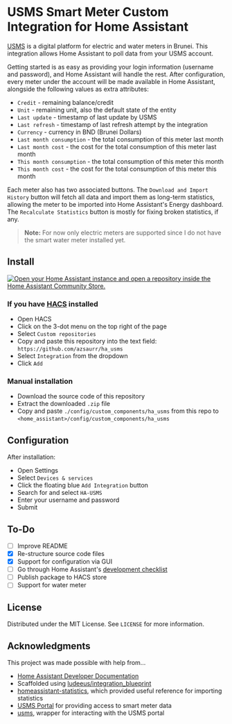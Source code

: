 # USMS Smart Meter Custom Integration for Home Assistant

[USMS](https://www.usms.com.bn/smartmeter/about.html) is a digital platform for electric and water meters in Brunei. This integration allows Home Assistant to poll data from your USMS account.

Getting started is as easy as providing your login information (username and password), and Home Assistant will handle the rest. After configuration, every meter under the account will be made available in Home Assistant, alongside the following values as extra attributes:

- `Credit` - remaining balance/credit
- `Unit` - remaining unit, also the default state of the entity
- `Last update` - timestamp of last update by USMS
- `Last refresh` - timestamp of last refresh attempt by the integration
- `Currency` - currency in BND (Brunei Dollars)
- `Last month consumption` - the total consumption of this meter last month
- `Last month cost` - the cost for the total consumption of this meter last month
- `This month consumption` - the total consumption of this meter this month
- `This month cost` - the cost for the total consumption of this meter this month

Each meter also has two associated buttons. The `Download and Import History` button will fetch all data and import them as long-term statistics, allowing the meter to be imported into Home Assistant's Energy dashboard. The `Recalculate Statistics` button is mostly for fixing broken statistics, if any.

> **Note:** For now only electric meters are supported since I do not have the smart water meter installed yet.

## Install

[![Open your Home Assistant instance and open a repository inside the Home Assistant Community Store.](https://my.home-assistant.io/badges/hacs_repository.svg)](https://my.home-assistant.io/redirect/hacs_repository/?owner=azsaurr&repository=HA-USMS)

### If you have [HACS](https://hacs.xyz/) installed

- Open HACS
- Click on the 3-dot menu on the top right of the page
- Select `Custom repositories`
- Copy and paste this repository into the text field:
  `https://github.com/azsaurr/ha_usms`
- Select `Integration` from the dropdown
- Click `Add`

### Manual installation

- Download the source code of this repository
- Extract the downloaded `.zip` file
- Copy and paste `./config/custom_components/ha_usms` from this repo to `<home_assistant>/config/custom_components/ha_usms`

## Configuration

After installation:

- Open Settings
- Select `Devices & services`
- Click the floating blue `Add Integration` button
- Search for and select `HA-USMS`
- Enter your username and password
- Submit

## To-Do

- [ ] Improve README
- [x] Re-structure source code files
- [x] Support for configuration via GUI
- [ ] Go through Home Assistant's [development checklist](https://developers.home-assistant.io/docs/development_checklist)
- [ ] Publish package to HACS store
- [ ] Support for water meter

## License

Distributed under the MIT License. See `LICENSE` for more information.

## Acknowledgments

This project was made possible with help from…

- [Home Assistant Developer Documentation](https://developers.home-assistant.io/docs/creating_component_index)
- Scaffolded using [ludeeus/integration_blueprint](https://github.com/ludeeus/integration_blueprint)
- [homeassistant-statistics](https://github.com/klausj1/homeassistant-statistics), which provided useful reference for importing statistics
- [USMS Portal](https://www.usms.com.bn/smartmeter/about.html) for providing access to smart meter data
- [usms](https://github.com/azsaurr/usms), wrapper for interacting with the USMS portal
